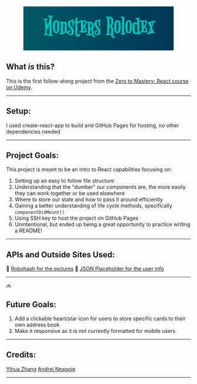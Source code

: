 <p align="center">
  <img width="410" height="120" src="./public/title.png" alt="Monsters Logo">
</p>

## What _is_ this?

This is the first follow-along project from the [Zero to Mastery: React course on Udemy](https://www.udemy.com/course/complete-react-developer-zero-to-mastery/).

---

## Setup:

I used create-react-app to build and GitHub Pages for hosting, no other dependencies needed

---

## Project Goals:

This project is meant to be an intro to React capabilities focusing on:

1. Setting up an easy to follow file structure
2. Understanding that the "dumber" our components are, the more easily they can work together or be used elsewhere
3. Where to store our state and how to pass it around efficiently
4. Gaining a better understanding of life cycle methods, specifically `componentDidMount()`
5. Using SSH key to host the project on GitHub Pages
6. Unintentional, but ended up being a great opportunity to practice writing a README!

---

## APIs and Outside Sites Used:

:link: [Robohash for the pictures](https://robohash.org/)
:link: [JSON Placeholder for the user info](https://jsonplaceholder.typicode.com)

---

:soon:

## Future Goals:

1. Add a clickable heart/star icon for users to store specific cards to their own address book
2. Make it responsive as it is not currently formatted for mobile users

---

## Credits:

[Yihua Zhang](https://github.com/ZhangMYihua)
[Andrei Neagoie](https://github.com/aneagoie)

---
